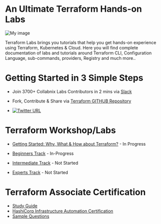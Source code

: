 
# An Ultimate Terraform Hands-on Labs 



![My image](https://github.com/collabnix/terraform/blob/master/images/wordle.png)

Terraform Labs brings you tutorials that help you get hands-on experience using Terraform, Kubernetes & Cloud. Here you will find complete documentation of labs and tutorials around Terraform CLI, Configuration Language, sub-commands, providers, Registry and much more..

#  Getting Started in 3 Simple Steps

- Join 3700+ Collabnix Labs Contributors in 2 mins via [Slack](https://join.slack.com/t/collabnix/shared_invite/enQtOTMzNDQzODk2Mjg5LWNlNDU2Y2Y3ZTE2MzAyMGUwOGY4NGQ3N2E4ZjY3MjFiYzFhZjlhNWU5NmY1ZTBiM2NkM2U3NmY1N2NmODliMDk)

- Fork, Contribute & Share via [Terraform GITHUB Repository](https://github.com/collabnix/terraform)

-  [![Twitter URL](https://img.shields.io/twitter/url/https/twitter.com/fold_left.svg?style=social&label=Follow%20%40collabnix)](https://twitter.com/collabnix)

# Terraform Workshop/Labs

- [Getting Started: Why, What & How about Terraform?](getting-started/README.md) - In Progress

- [Beginners Track](https://github.com/collabnix/terraform/blob/master/beginners/README.md) - In-Progress

- [Intermediate Track](https://github.com/collabnix/terraform/blob/master/intermediate/README.md) - Not Started

- [Experts Track](https://github.com/collabnix/terraform/blob/master/experts/README.md) - Not Started


# Terraform Associate Certification

- [Study Guide](https://learn.hashicorp.com/terraform/certification/terraform-associate-study-guide) <br>
- [HashiCorp Infrastructure Automation Certification](https://www.hashicorp.com/certification/terraform-associate/)<br>
- [Sample Questions](https://learn.hashicorp.com/terraform/certification/terraform-associate-sample-questions)<br>



